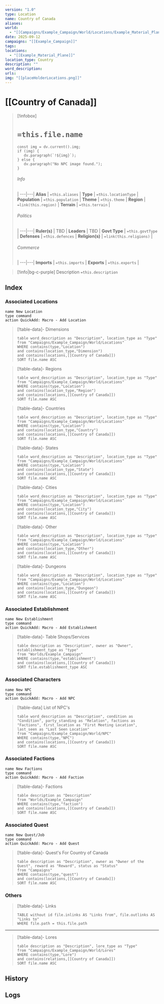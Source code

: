 ```yaml
---
version: "1.0"
type: Location
name: Country of Canada
aliases:
world:
  - "[[Campaigns/Example_Campaign/World/Locations/Example_Material_Plane.md|Example_Material_Plane]]"
date: 2025-09-12
campaigns: "[[Example_Campaign]]"
tags:
locations:
  - "[[Example_Material_Plane]]"
location_type: Country
description: ""
word_description:
urls:
img: "[[placeHolderLocations.png]]"
---
```

# [[Country of Canada]]
> [!infobox]
> # `=this.file.name`
> ```dataviewjs
> const img = dv.current().img;
> if (img) {
>    dv.paragraph(`!${img}`); 
> } else {
>    dv.paragraph("No NPC image found.");
> }
>```
> ###### Info
>  |
> ---|---|
> **Alias** | `=this.aliases` |
> **Type** | `=this.locationType` |
> **Population** | `=this.population` |
> **Theme** | `=this.theme` |
> **Region** | `=link(this.region)` |
> **Terrain** | `=this.terrain` |
> ###### Politics
>  |
> ---|---|
> **Ruler(s)** | TBD |
> **Leaders** | TBD |
> **Govt Type** | `=this.govtType` |
> **Defenses** | `=this.defences` |
> **Religion(s)** | `=link(this.religions)` |
> ###### Commerce
>  |
> ---|---|
> **Imports** | `=this.imports` |
> **Exports** | `=this.exports` |


> [!info|bg-c-purple] Description
>`=this.description`
## Index
### Associated Locations
```button
name New Location
type command
action QuickAdd: Macro - Add Location
 ```
> [!table-data]- Dimensions
>```dataview
> table word_description as "Description", location_type as "Type"
> from "Campaigns/Example_Campaign/World/Locations"
> WHERE contains(type,"Location") 
> and contains(location_type,"Dimension")
> and contains(locations,[[Country of Canada]])
> SORT file.name ASC
> ```

> [!table-data]- Regions
>```dataview
> table word_description as "Description", location_type as "Type"
> from "Campaigns/Example_Campaign/World/Locations"
> WHERE contains(type,"Location") 
> and contains(location_type,"Region")
> and contains(locations,[[Country of Canada]])
> SORT file.name ASC
> ```

> [!table-data]- Countries
>```dataview
> table word_description as "Description", location_type as "Type"
> from "Campaigns/Example_Campaign/World/Locations"
> WHERE contains(type,"Location") 
> and contains(location_type,"Country")
> and contains(locations,[[Country of Canada]])
> SORT file.name ASC
> ```

> [!table-data]- States
>```dataview
> table word_description as "Description", location_type as "Type"
> from "Campaigns/Example_Campaign/World/Locations"
> WHERE contains(type,"Location") 
> and contains(location_type,"State")
> and contains(locations,[[Country of Canada]])
> SORT file.name ASC
> ```

> [!table-data]- Cities
>```dataview
> table word_description as "Description", location_type as "Type"
> from "Campaigns/Example_Campaign/World/Locations"
> WHERE contains(type,"Location") 
> and contains(location_type,"City")
> and contains(locations,[[Country of Canada]])
> SORT file.name ASC
> ```

> [!table-data]- Other
>```dataview
> table word_description as "Description", location_type as "Type"
> from "Campaigns/Example_Campaign/World/Locations"
> WHERE contains(type,"Location") 
> and contains(location_type,"Other")
> and contains(locations,[[Country of Canada]])
> SORT file.name ASC
> ```

> [!table-data]- Dungeons
>```dataview
> table word_description as "Description", location_type as "Type"
> from "Campaigns/Example_Campaign/World/Locations"
> WHERE contains(type,"Location") 
> and contains(location_type,"Dungeon")
> and contains(locations,[[Country of Canada]])
> SORT file.name ASC
> ```

### Associated Establishment 
```button
name New Establishment
type command
action QuickAdd: Macro - Add Establishment
```
> [!table-data]- Table Shops/Services
> ```dataview
> table description as "Description", owner as "Owner", establishment_type as "type"
> from "Worlds/Example_Campaign"
> WHERE contains(type,"establishment") 
> and contains(locations,[[Country of Canada]])
> SORT file.establishment_type ASC
> ```

### Associated Characters
```button
name New NPC
type command
action QuickAdd: Macro - Add NPC
```
> [!table-data] List of NPC's
>```dataview
> table word_description as "Description", condition as "Condition", party_standing as "Relation", factions as "Factions", first_location as "First Meeting Location", last_seen as "Last Seen Location"
> from "Campaigns/Example_Campaign/World/NPC"
> WHERE contains(type,"NPC") 
> and contains(locations,[[Country of Canada]])
> SORT file.name ASC
> ```


### Associated Factions 
```button
name New Factions
type command
action QuickAdd: Macro - Add Faction
```

> [!table-data]- Factions
> ```dataview
> table description as "Description"
> from "Worlds/Example_Campaign"
> WHERE contains(type,"faction") 
> and contains(locations,[[Country of Canada]])
> SORT file.name ASC
> ```

### Associated Quest
```button
name New Quest/Job
type command
action QuickAdd: Macro - Add Quest
```

> [!table-data]- Quest's For Country of Canada
> ```dataview
> table description as "Description", owner as "Owner of the Quest", reward as "Reward", status as "Status"
> from "Campaigns"
> WHERE contains(type,"quest") 
> and contains(locations,[[Country of Canada]])
> SORT file.name ASC
> ```

### Others
>[!table-data]- Links
> ```dataview
> TABLE without id file.inlinks AS "Links from", file.outlinks AS "Links to"
> WHERE file.path = this.file.path
> ```

--- 
>[!table-data]- Lores
>```dataview
> table description as "Description", lore_type as "Type"
> from "Campaigns/Example_Campaign/World/Lores"
> WHERE contains(type,"Lore") 
> and contains(relations,[[Country of Canada]])
> SORT file.name ASC
> ```

## History

## Logs